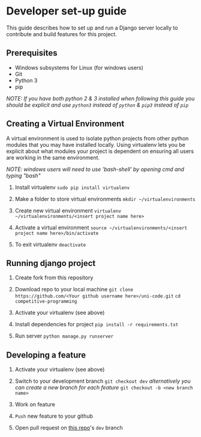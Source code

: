 # Developer set-up guide

This guide describes how to set up and run a Django server locally to contribute and build features for this project.


## Prerequisites
- Windows subsystems for Linux (for windows users)
- Git
- Python 3
- pip

_NOTE: If you have both python 2 & 3 installed when following this guide you should be explicit and use `python3` instead of `python` & `pip3` instead of `pip`_



## Creating a Virtual Environment

   A virtual environment is used to isolate python projects from other python modules that you may have installed locally. 
   Using virtualenv lets you be explicit about what modules your project is dependent on ensuring all users are working in the same environment.

_NOTE: windows users will need to use 'bash-shell' by opening cmd and typing "bash"_   
1. Install virtualenv
`sudo pip install virtualenv`

2. Make a folder to store virtual environments
`mkdir ~/virtualenvironments`

3. Create new virtual environment
`virtualenv ~/virtualenvironments/<insert project name here>`

4. Activate a virtual environment
`source ~/virtualenvironments/<insert project name here>/bin/activate`

5. To exit virtualenv
`deactivate`


## Running django project

1. Create fork from this repository

2. Download repo to your local machine
`git clone https://github.com/<Your github username here>/uni-code.git`
`cd competitive-programming`

3. Activate your virtualenv (see above)

4. Install dependencies for project
`pip install -r requirements.txt`

5. Run server
`python manage.py runserver`


## Developing a feature 

1. Activate your virtualenv (see above)

2. Switch to your development branch 
`git checkout dev`
_alternatively you can create a new branch for each feature_
`git checkout -b <new branch name>`

3. Work on feature

4. `Push` new feature to your github

5. Open pull request on [this repo](https://github.com/johnpaulkiser/uni-code)'s `dev` branch

